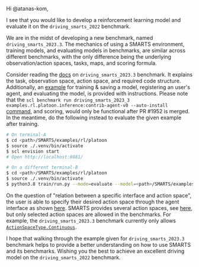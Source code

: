 

Hi @atanas-kom,

I see that you would like to develop a reinforcement learning model and evaluate it on the `driving_smarts_2022` benchmark.

We are in the midst of developing a new benchmark, named `driving_smarts_2023.3`. The mechanics of using a SMARTS environment, training models, and evaluating models in benchmarks, are similar across different benchmarks, with the only difference being the underlying observation/action spaces, tasks, maps, and scoring formula.

Consider reading the [docs](https://smarts.readthedocs.io/en/latest/benchmarks/driving_smarts_2023_3.html) on `driving_smarts_2023.3` benchmark. It explains the task, observation space, action space, and required code structure. Additionally, an [example](https://github.com/huawei-noah/SMARTS/blob/master/examples/rl/platoon) for training & saving a model, registering an user's agent, and evaluating the model, is provided with instructions. Please note that the `scl benchmark run driving_smarts_2023_3 examples.rl.platoon.inference:contrib-agent-v0 --auto-install` [command](https://smarts.readthedocs.io/en/latest/benchmarks/driving_smarts_2023_3.html#evaluate), and scoring, would only be functional after PR #1952 is merged. In the meantime, do the following instead to evaluate the given example after training.

```bash
# On terminal-A
$ cd <path>/SMARTS/examples/rl/platoon
$ source ./.venv/bin/activate
$ scl envision start
# Open http://localhost:8081/

# On a different terminal-B
$ cd <path>/SMARTS/examples/rl/platoon
$ source ./.venv/bin/activate
$ python3.8 train/run.py --mode=evaluate --model=<path>/SMARTS/examples/rl/platoon/train/logs/<folder>/<model>.zip --head
```

On the question of "relation between a specific interface and action space", the user is able to specify their desired action space through the agent interface as shown [here](). SMARTS provides several action spaces, see [here](https://smarts.readthedocs.io/en/latest/api/smarts.core.controllers.html#smarts.core.controllers.ActionSpaceType), but only selected action spaces are allowed in the benchmarks. For example, the `driving_smarts_2023.3` benchmark currently only allows [`ActionSpaceType.Continuous`](https://smarts.readthedocs.io/en/latest/api/smarts.core.controllers.html#smarts.core.controllers.ActionSpaceType.Continuous).

I hope that walking through the example given for `driving_smarts_2023.3` benchmark helps to provide a better understanding on how to use SMARTS and its benchmarks. Wishing you the best to achieve an excellent driving model on the `driving_smarts_2022` benchmark.
